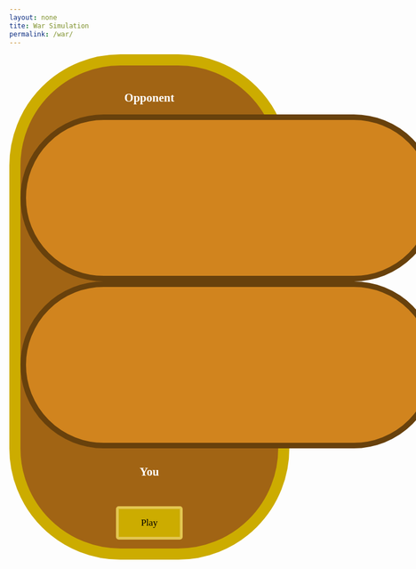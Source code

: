 ```yaml
---
layout: none
tite: War Simulation
permalink: /war/
---
```

<style>
    .big_ol_cont {
        justify-content:center;
        margin:auto;
        border:20px solid;
        border-color:#ccac00;
        border-radius:200px;
        background-color: #A16414;
        color:white;
        font-family:serif;
    }

    .card_table_d {
        width: 750px;
        height: 300px;
        border: 10px solid;
        border-radius: 150px;
        border-color: #68410C;
        background-color: #D1841E;
        padding:20px;
        justify-content:center;
        text-align:center;
        font-size:16px;
    }

    .card_table_p {
        width: 750px;
        height: 300px;
        border: 10px solid;
        border-radius: 150px;
        border-color: #68410C;
        background-color: #D1841E;
        padding:20px;
        justify-content:center;
        text-align:center;
        font-size:16px;
    }

    .select_table {
        margin:auto;
        text-align:center;
        justify-content:center;
        padding:5px;
        font-family:serif;
    }

    .db_input {
        justify-content:center;
        margin:auto;
        border: 5px solid;
        border-radius: 10px;
        background-color:white;
    }

    .select_button {
        margin:auto;
        text-align:center;
        justify-content:center;
        border: 5px solid;
        border-radius:5px;
        border-color:#E2C550;
        width:120px;
        height:60px;
        background-color:#ccac00;
        font-size:17px;
        font-family:serif;
    }

    table { margin: auto }
</style>

<div class="big_ol_cont">
    <br>
    <div style="text-align:center;justify-content:center">
        <h2>Opponent</h2>
        <table id="dealer_card_table" class="card_table_d">
            <tr id="dealer_cards">
            </tr>
        </table>
        <table id="dealer_card_table" class="card_table_p">
            <tr id="player_cards">
            </tr>
        </table>
        <h2>You</h2>
    </div>
    <div id="buttons" style="margin:auto;text-align:center;justify-content:center">
        <br>
        <div id="result_text"></div>
        <br>
        <button id="draw_button" class="select_button" style="display:none" onclick="buttonDraw()">Draw</button>
        <button id="play_again" class="select_button" style="display:block" onclick="gameStart()">Play</button><button id="finish_game" class="select_button" style="display:none" onclick="record()">Finish and Submit Score</button>
        <input id="username_input" class="db_input" type="text" style="display:none"><button id="submit_button" class="select_button" style="display:none">Submit</button>
    </div>
    <br>
</div>

<script>

//function gameStart()

// Card class representing a playing card
class Card {
  constructor(rank, suit) {
    this.rank = rank;
    this.suit = suit;
  }

  toString() {
    return `${this.rank} of ${this.suit}`;
  }
}

// Deck class representing a deck of cards
class Deck {
  constructor() {
    this.cards = [];
    this.suits = ["Spades", "Hearts", "Diamonds", "Clubs"];
    this.ranks = [
      "Ace", "2", "3", "4", "5", "6", "7", "8", "9", "10", "Jack", "Queen", "King"
    ];

    // Initialize the deck with all 52 cards
    for (const suit of this.suits) {
      for (const rank of this.ranks) {
        this.cards.push(new Card(rank, suit));
      }
    }
  }

  shuffle() {
    // Fisher-Yates shuffle algorithm
    for (let i = this.cards.length - 1; i > 0; i--) {
      const j = Math.floor(Math.random() * (i + 1));
      [this.cards[i], this.cards[j]] = [this.cards[j], this.cards[i]];
    }
  }

  deal() {
    if (this.cards.length > 0) {
      return this.cards.pop();
    }
    return null;
  }
}

// Player class representing a player in the game
class Player {
  constructor(name) {
    this.name = name;
    this.cards = [];
  }

  addCards(cards) {
    this.cards.push(...cards);
  }

  playCard() {
    if (this.cards.length > 0) {
      return this.cards.shift();
    }
    return null;
  }
}

// Function to compare ranks of two cards
function compareRanks(card1, card2) {
  const ranks = ["Ace", "2", "3", "4", "5", "6", "7", "8", "9", "10", "Jack", "Queen", "King"];
  return ranks.indexOf(card1.rank) - ranks.indexOf(card2.rank);
}

// Main game function
function playWarGame() {
  const deck = new Deck();
  deck.shuffle();

  const player1 = new Player("Player 1");
  const player2 = new Player("Player 2");

  // Deal cards to players
  while (deck.cards.length > 0) {
    player1.addCards([deck.deal()]);
    player2.addCards([deck.deal()]);
  }

  // Play the game until one player runs out of cards
  let round = 1;
  while (player1.cards.length > 0 && player2.cards.length > 0) {
    const card1 = player1.playCard();
    const card2 = player2.playCard();

    console.log(`Round ${round}:`);
    console.log(`${player1.name} plays ${card1}`);
    console.log(`${player2.name} plays ${card2}`);

    const rankComparison = compareRanks(card1, card2);
    if (rankComparison > 0) {
      console.log(`${player1.name} wins the round!`);
      player1.addCards([card1, card2]);
    } else if (rankComparison < 0) {
      console.log(`${player2.name} wins the round!`);
      player2.addCards([card1, card2]);
</script>